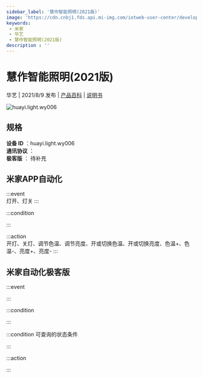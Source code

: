 ```yaml
---
sidebar_label: '慧作智能照明(2021版)'
image: 'https://cdn.cnbj1.fds.api.mi-img.com/iotweb-user-center/developer_1679047839278fBbvTARZ.png?GalaxyAccessKeyId=AKVGLQWBOVIRQ3XLEW&Expires=9223372036854775807&Signature=QMV3cdYhBw366Hz9oOXWZ7nHzoE='
keywords: 
 - 米家
 - 华艺
 - 慧作智能照明(2021版)
description : ''
---
```

# 慧作智能照明(2021版)

华艺 | 2021/8/9 发布 | [产品百科](https://home.mi.com/webapp/content/baike/product/index.html?model=huayi.light.wy006/) | [说明书](https://home.mi.com/views/introduction.html?model=huayi.light.wy006&region=cn)

![huayi.light.wy006](https://cdn.cnbj1.fds.api.mi-img.com/iotweb-user-center/developer_1679047839278fBbvTARZ.png?GalaxyAccessKeyId=AKVGLQWBOVIRQ3XLEW&Expires=9223372036854775807&Signature=QMV3cdYhBw366Hz9oOXWZ7nHzoE=)

## 规格  
> 
**设备 ID** ：huayi.light.wy006  
**通讯协议** ：  
**极客版**  ： 待补充 


## 米家APP自动化  

:::event  
灯开、灯关
:::

:::condition  

:::

:::action   
开灯、关灯、调节色温、调节亮度、开或切换色温、开或切换亮度、色温+、色温-、亮度+、亮度-
:::

## 米家自动化极客版  

:::event  

:::

:::condition  

:::

:::condition 可查询的状态条件  

:::

:::action  

:::

        
